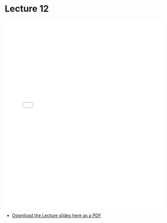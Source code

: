 # Lecture 12

<div>
<iframe src="../../102_lec12.pdf" width="100%" height="600px" frameBorder="0"> </iframe>
</div>

- [Download the Lecture slides here as a PDF](../../102_lec12.pdf)